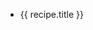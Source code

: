 <script setup>
import { data as recipes } from './recipes.data.js'
</script>

<ul>
  <li v-for="recipe of recipes">
    <a :href="recipe.url">{{ recipe.title }}</a>
  </li>
</ul>
